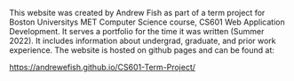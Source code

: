 This website was created by Andrew Fish as part of a term project for Boston Universitys MET Computer Science course, CS601 Web Application Development. It serves a portfolio for the time it was written (Summer 2022). It includes information about undergrad, graduate, and prior work experience. The website is hosted on github pages and can be found at:

https://andrewefish.github.io/CS601-Term-Project/